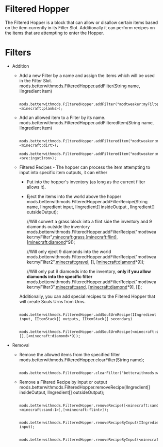 # Filtered Hopper

The Filtered Hopper is a block that can allow or disallow certain items based on the item currently in its Filter Slot. Additionally it can perform recipes on the items that are attempting to enter the Hopper.

# Filters

* Addition
    
    * Add a new Filter by a name and assign the items which will be used in the Filter Slot.
            mods.betterwithmods.FilteredHopper.addFilter(String name, IIngredient item)
        
            mods.betterwithmods.FilteredHopper.addFilter("modtweaker:myFilter", <minecraft:planks>);   
        
    
    * Add an allowed item to a Filter by its name.
            mods.betterwithmods.FilteredHopper.addFilteredItem(String name, IIngredient item)
        
            mods.betterwithmods.FilteredHopper.addFilteredItem("modtweaker:myFilter",<minecraft:dirt>);
            mods.betterwithmods.FilteredHopper.addFilteredItem("modtweaker:myFilter",<ore:ingotIron>);
        
    
    * Filtered Recipes - The hopper can process the item attempting to input into specific item outputs, it can either
        
        * Put into the hopper's inventory (as long as the current filter allows it).
        * Eject the items into the world above the hopper 
            mods.betterwithmods.FilteredHopper.addFilterRecipe(String name, IIngredient input, IIngredient[] insideOutput , IIngredient[] outsideOutput);
            
            //Will convert a grass block into a flint side the inventory and 9 diamonds outside the inventory
            mods.betterwithmods.FilteredHopper.addFilterRecipe("modtweaker:myFilter",<minecraft:grass>,[<minecraft:flint>],[<minecraft:diamond>*9]);
            
            //Will only eject 9 diamonds into the world
            mods.betterwithmods.FilteredHopper.addFilterRecipe("modtweaker:myFilter2",<minecraft:gravel>, [], [<minecraft:diamond>*9]);
            
            //Will only put 9 diamonds into the inventory, **only if you allow diamonds into the specific filter**
            mods.betterwithmods.FilteredHopper.addFilterRecipe("modtweaker:myFilter3",<minecraft:sand>, [<minecraft:diamond>*9], []);
            
        
        Additionally, you can add special recipes to the Filtered Hopper that will create Souls Urns from Urns.
        
               mods.betterwithmods.FilteredHopper.addSoulUrnRecipe(IIngredient input, IItemStack[] outputs, IItemStack[] secondary)
            
               mods.betterwithmods.FilteredHopper.addSoulUrnRecipe(<minecraft:stone>,[],[<minecraft:diamond>*9]);
            

* Removal
    
    * Remove the allowed items from the specified filter
            mods.betterwithmods.FilteredHopper.clearFilter(String name);
        
            mods.betterwithmods.FilteredHopper.clearFilter("betterwithmods:wicker");
        
    
    * Remove a Filtered Recipe by input or output
            mods.betterwithmods.FilteredHopper.removeRecipe(IIngredient[] insideOutput, IIngredient[] outsideOutput);
        
            mods.betterwithmods.FilteredHopper.removeRecipe([<minecraft:sand>,<minecraft:sand:1>],[<minecraft:flint>]);
        
            mods.betterwithmods.FilteredHopper.removeRecipeByInput(IIngredient input);
        
            mods.betterwithmods.FilteredHopper.removeRecipeByInput(<minecraft:sand>);